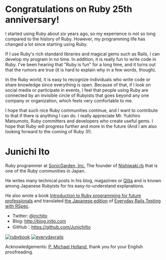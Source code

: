 # Congratulations on Ruby 25th anniversary!
I started using Ruby about six years ago, so my experience is not so long compared to the history of Ruby. However, my programming life has changed a lot since starting using Ruby.

If I use Ruby's rich standard libraries and magical gems such as Rails, I can develop my program in no time. In addition, it is really fun to write code in Ruby. I've been hearing that "Ruby is fun" for a long time, and it turns out that the rumors are true (it is hard to explain why in a few words, though).

In the Ruby world, it is easy to recognize individuals who write code or share knowledge since everything is open. Because of that, if I look on social media or participate in events, I feel that people using Ruby are connected by an invisible circle of Rubyists that goes beyond any one company or organization, which feels very comfortable to me.

I hope that such nice Ruby communities continue, and I want to contribute to that if there is anything I can do. I really appreciate Mr. Yukihiro Matsumoto, Ruby committers and developers who create useful gems. I hope that Ruby will progress further and more in the future (And I am also looking forward to the coming of Ruby 3!).

# Junichi Ito

Ruby programmer at [SonicGarden, Inc.](https://www.sonicgarden.jp/company) The founder of [Nishiwaki.rb](https://nishiwaki-koberb.doorkeeper.jp/) that is one of the Ruby communities in Japan.

He writes many technical posts in his blog, magazines or [Qiita](https://qiita.com/jnchito) and is known among Japanese Rubyists for his easy-to-understand explanations.

He also wrote a book [Introduction to Ruby programming for future professionals](http://gihyo.jp/book/2017/978-4-7741-9397-7) and translated [the Japanese edition](https://leanpub.com/everydayrailsrspec-jp) of [Everyday Rails Testing with RSpec](https://leanpub.com/everydayrailsrspec).

- Twitter: [@jnchito](https://twitter.com/jnchito/)
- Blog: http://blog.jnito.com
- GitHub：https://github.com/JunichiIto

[![rubybook](https://user-images.githubusercontent.com/1148320/35476543-1c532a74-03f5-11e8-923d-4c259b21e4b4.jpg)](https://www.amazon.co.jp/dp/4774193976) [![everydayrails](https://user-images.githubusercontent.com/1148320/35476544-1c959f9e-03f5-11e8-9219-7e926e547a2f.png)](https://leanpub.com/everydayrailsrspec-jp)

Acknowledgements: [P. Michael Holland](https://github.com/maikeru), thank you for your English proofreading.
